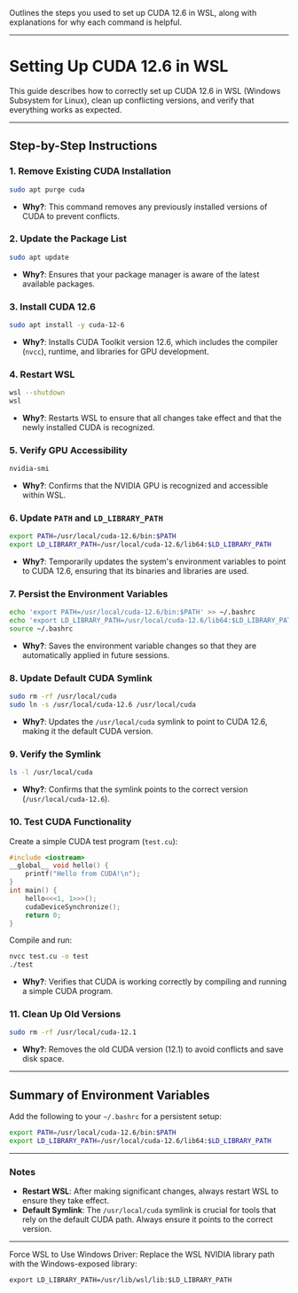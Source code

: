 Outlines the steps you used to set up CUDA 12.6 in WSL, along with explanations for why each command is helpful.

---

# Setting Up CUDA 12.6 in WSL

This guide describes how to correctly set up CUDA 12.6 in WSL (Windows Subsystem for Linux), clean up conflicting versions, and verify that everything works as expected.

---

## Step-by-Step Instructions

### 1. Remove Existing CUDA Installation
```bash
sudo apt purge cuda
```
- **Why?**: This command removes any previously installed versions of CUDA to prevent conflicts.

### 2. Update the Package List
```bash
sudo apt update
```
- **Why?**: Ensures that your package manager is aware of the latest available packages.

### 3. Install CUDA 12.6
```bash
sudo apt install -y cuda-12-6
```
- **Why?**: Installs CUDA Toolkit version 12.6, which includes the compiler (`nvcc`), runtime, and libraries for GPU development.

### 4. Restart WSL
```bash
wsl --shutdown
wsl
```
- **Why?**: Restarts WSL to ensure that all changes take effect and that the newly installed CUDA is recognized.

### 5. Verify GPU Accessibility
```bash
nvidia-smi
```
- **Why?**: Confirms that the NVIDIA GPU is recognized and accessible within WSL.

### 6. Update `PATH` and `LD_LIBRARY_PATH`
```bash
export PATH=/usr/local/cuda-12.6/bin:$PATH
export LD_LIBRARY_PATH=/usr/local/cuda-12.6/lib64:$LD_LIBRARY_PATH
```
- **Why?**: Temporarily updates the system's environment variables to point to CUDA 12.6, ensuring that its binaries and libraries are used.

### 7. Persist the Environment Variables
```bash
echo 'export PATH=/usr/local/cuda-12.6/bin:$PATH' >> ~/.bashrc
echo 'export LD_LIBRARY_PATH=/usr/local/cuda-12.6/lib64:$LD_LIBRARY_PATH' >> ~/.bashrc
source ~/.bashrc
```
- **Why?**: Saves the environment variable changes so that they are automatically applied in future sessions.

### 8. Update Default CUDA Symlink
```bash
sudo rm -rf /usr/local/cuda
sudo ln -s /usr/local/cuda-12.6 /usr/local/cuda
```
- **Why?**: Updates the `/usr/local/cuda` symlink to point to CUDA 12.6, making it the default CUDA version.

### 9. Verify the Symlink
```bash
ls -l /usr/local/cuda
```
- **Why?**: Confirms that the symlink points to the correct version (`/usr/local/cuda-12.6`).

### 10. Test CUDA Functionality
Create a simple CUDA test program (`test.cu`):
```cpp
#include <iostream>
__global__ void hello() {
    printf("Hello from CUDA!\n");
}
int main() {
    hello<<<1, 1>>>();
    cudaDeviceSynchronize();
    return 0;
}
```
Compile and run:
```bash
nvcc test.cu -o test
./test
```
- **Why?**: Verifies that CUDA is working correctly by compiling and running a simple CUDA program.

### 11. Clean Up Old Versions
```bash
sudo rm -rf /usr/local/cuda-12.1
```
- **Why?**: Removes the old CUDA version (12.1) to avoid conflicts and save disk space.

---

## Summary of Environment Variables
Add the following to your `~/.bashrc` for a persistent setup:
```bash
export PATH=/usr/local/cuda-12.6/bin:$PATH
export LD_LIBRARY_PATH=/usr/local/cuda-12.6/lib64:$LD_LIBRARY_PATH
```

---

### Notes
- **Restart WSL**: After making significant changes, always restart WSL to ensure they take effect.
- **Default Symlink**: The `/usr/local/cuda` symlink is crucial for tools that rely on the default CUDA path. Always ensure it points to the correct version.

---


Force WSL to Use Windows Driver: Replace the WSL NVIDIA library path with the Windows-exposed library:

```
export LD_LIBRARY_PATH=/usr/lib/wsl/lib:$LD_LIBRARY_PATH
```


